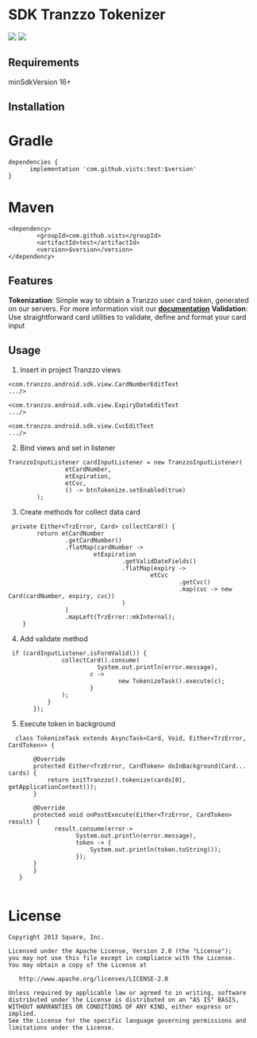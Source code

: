 # SDK  Tranzzo Tokenizer
![](https://img.shields.io/badge/platform-android-brightgreen)
[![](https://jitpack.io/v/vists/test.svg)](https://jitpack.io/#vists/test)
## Requirements
minSdkVersion 16+

## Installation
# Gradle
```
dependencies {
      implementation 'com.github.vists:test:$version'
}
  ```
# Maven
```
<dependency>
	    <groupId>com.github.vists</groupId>
	    <artifactId>test</artifactId>
	    <version>$version</version>
</dependency>
  ```
## Features

**Tokenization**: Simple way to obtain a Tranzzo user card token, generated on our servers.
    For more information visit our [**documentation**](https://cdn.tranzzo.com/tranzzo-api/index.html)
**Validation**: Use straightforward card utilities to validate, define and format your card input

## Usage
1. Insert in project Tranzzo views
```
<com.tranzzo.android.sdk.view.CardNumberEditText
.../>

<com.tranzzo.android.sdk.view.ExpiryDateEditText
.../>

<com.tranzzo.android.sdk.view.CvcEditText
.../>
```
2. Bind views and set in listener
```
TranzzoInputListener cardInputListener = new TranzzoInputListener(
                etCardNumber,
                etExpiration,
                etCvc,
                () -> btnTokenize.setEnabled(true)
        );
```
3. Create methods for collect data card
```
 private Either<TrzError, Card> collectCard() {
        return etCardNumber
                .getCardNumber()
                .flatMap(cardNumber ->
                        etExpiration
                                .getValidDateFields()
                                .flatMap(expiry ->
                                        etCvc
                                                .getCvc()
                                                .map(cvc -> new Card(cardNumber, expiry, cvc))
                                )
                )
                .mapLeft(TrzError::mkInternal);
    }
```
    
 4. Add validate method
 
 ```
  if (cardInputListener.isFormValid()) {
                collectCard().consume(
                          System.out.println(error.message),
                        c ->                
                                new TokenizeTask().execute(c);
                        }
                );
            }
        });
 ```
 5. Execute token in background 
 ```
   class TokenizeTask extends AsyncTask<Card, Void, Either<TrzError, CardToken>> {
        
        @Override
        protected Either<TrzError, CardToken> doInBackground(Card... cards) {
            return initTranzzo().tokenize(cards[0], getApplicationContext());
        }
        
        @Override
        protected void onPostExecute(Either<TrzError, CardToken> result) {
              result.consume(error->
                    System.out.println(error.message),
                    token -> {
                        System.out.println(token.toString());                     
                    });
        }
        }
    }
    
 ```
 
License
=======

    Copyright 2013 Square, Inc.

    Licensed under the Apache License, Version 2.0 (the "License");
    you may not use this file except in compliance with the License.
    You may obtain a copy of the License at

       http://www.apache.org/licenses/LICENSE-2.0

    Unless required by applicable law or agreed to in writing, software
    distributed under the License is distributed on an "AS IS" BASIS,
    WITHOUT WARRANTIES OR CONDITIONS OF ANY KIND, either express or implied.
    See the License for the specific language governing permissions and
    limitations under the License.
 

